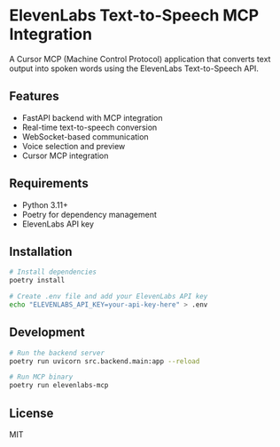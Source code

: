 # ElevenLabs Text-to-Speech MCP Integration

A Cursor MCP (Machine Control Protocol) application that converts text output into spoken words using the ElevenLabs Text-to-Speech API.

## Features

- FastAPI backend with MCP integration
- Real-time text-to-speech conversion
- WebSocket-based communication
- Voice selection and preview
- Cursor MCP integration

## Requirements

- Python 3.11+
- Poetry for dependency management
- ElevenLabs API key

## Installation

```bash
# Install dependencies
poetry install

# Create .env file and add your ElevenLabs API key
echo "ELEVENLABS_API_KEY=your-api-key-here" > .env
```

## Development

```bash
# Run the backend server
poetry run uvicorn src.backend.main:app --reload

# Run MCP binary
poetry run elevenlabs-mcp
```

## License

MIT 